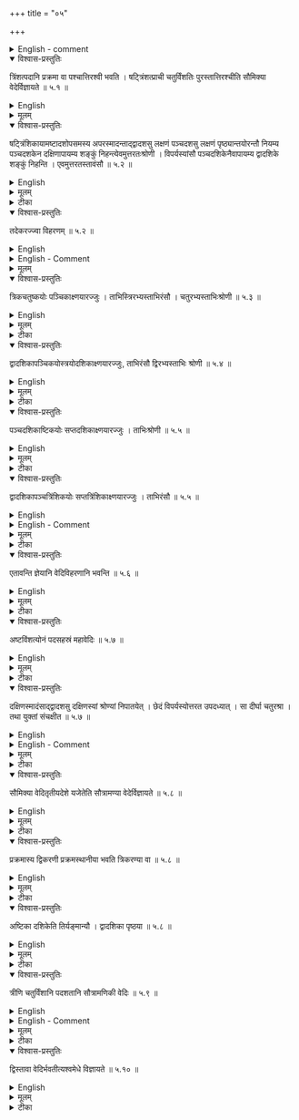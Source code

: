 +++
title = "०५"

+++


<details><summary>English - comment</summary>

THE METHOD OF ONE CORD (EKARAJJUVIDHI) AND TWO CORDS (DVIRAJJUVIDHI) AND THEIR USE IN THE CONSTRUCTION OF CERTAIN ALTARS 
</details>


<details open><summary>विश्वास-प्रस्तुतिः</summary>

त्रिंशत्पदानि प्रक्रमा वा पश्चात्तिरश्वी भवति । षट्त्रिंशत्प्राची चतुर्विंशतिः पुरस्तात्तिरश्चीति सौमिक्या वेदेर्विज्ञायते  ॥ ५.१ ॥
</details>

<details><summary>English</summary>

According to tradition, the saumikyā vedi measures 30 padas or prakramas on its western side, 36 (padas or prakramas) along the east-west line and 24 (padas or prakramas) on its eastern side.
</details>

<details><summary>मूलम्</summary>

त्रिंशत्पदानि प्रक्रमा वा पश्चात्तिरश्वी भवति । षट्त्रिंशत्प्राची चतुर्विंशतिः पुरस्तात्तिरश्चीति सौमिक्या वेदेर्विज्ञायते  ॥ ५.१ ॥
</details>






<details open><summary>विश्वास-प्रस्तुतिः</summary>

षट्त्रिंशिकायामष्टादशोपसमस्य अपरस्मादन्ताद्द्वादशसु लक्षणं पञ्चदशसु लक्षणं पृष्ठ्यान्तयोरन्तौ नियम्य पञ्चदशकेन दक्षिणापायम्य शङ्कुं निहन्त्येवमुत्तरतःश्रोणी । विपर्यस्यांसौ पञ्चदशिकेनैवापायम्य द्वादशिके शङ्कुं निहन्ति । एवमुत्तरतस्तावंसौ  ॥ ५.२  ॥
</details>

<details><summary>English</summary>

To a cord of 36 (padas or prakramas) another piece of 18 (padas or prakramas) is added and a mark is given at a distance of 12 and another mark at a distance of 15 from the western end (of the cord which is added). With ties at both ends (of the cord) fastened to (poles fixed at) two ends of the cast-west line, the cord is stretched towards the south by the mark at 15 and a pole fixed (at the point reached by the mark). The same is done towards the north. These (two points thus obtained) are the two western corners (śroṇis) (of the altar). After interchanging the ties at two ends, the cord is stretched (towards the south) by the mark at 15 and a pole is fixed at the mark at 12. The same is done towards the north. These are the two eastern corners (amsas) (of the altar). 
</details>

<details><summary>मूलम्</summary>

षट्त्रिंशिकायामष्टादशोपसमस्य अपरस्मादन्ताद्द्वादशसु लक्षणं पञ्चदशसु लक्षणं पृष्ठ्यान्तयोरन्तौ नियम्य पञ्चदशकेन दक्षिणापायम्य शङ्कुं निहन्त्येवमुत्तरतःश्रोणी । विपर्यस्यांसौ पञ्चदशिकेनैवापायम्य द्वादशिके शङ्कुं निहन्ति । एवमुत्तरतस्तावंसौ  ॥ ५.२  ॥
</details>

<details><summary>टीका</summary>

पदानीत्यस्मदीया श्रुतिः ।
त्रिंशत्पदानि प्रक्रमा वा पश्चात्तिरश्वीति ।
तिर्यङ्भानी भवति ।
षट्त्रिंशत्पृष्ठ्या प्राची चतुर्विंशतिः पुरस्तात्तिर्यङ्भानी भवतीति सौमिक्या वेदेः सोमे श्रुतिः ।
षट्त्रिंशिकायां रज्ज्वां अष्टादशोपसमस्य प्रक्षिप्यान्तयोः पाशौ कृत्वापरस्मादन्ताद्द्वादशसु लक्षणं पञ्चदशसु लक्षणं निरञ्जनं कृत्वा पृष्ठ्यान्तयोः प्राग्वंशस्य मध्यमाल्लालाटिकात्तीन्प्राचः प्रक्रमान् प्रक्रम्य शङ्कुं निहत्य तस्माच्च पुरस्तात्षट्त्रिंशत्प्रक्रमे शङ्कू निहत्य तयोः पाशौ प्रतिमुच्य पञ्चदशकेन दक्षिणापायम्य शङ्कं निहन्यात् ।
सा दक्षिणा श्रोणी ।
एवमुत्तरतोऽपसार्य शङ्कुं निहन्यात् ।
सोत्तरा श्रोणी ।
विपर्यस्तयांसौ ।
पञ्चदशिकेनैवोपायम्य द्वादशके शङ्कू निहन्त्यैवमुत्तरतस्तावंसौ ।
शङ्कोः पाशावुन्मुच्य पूर्वपाशमपरस्मिन्प्रतिमुञ्चेत् ।
अपरं पूर्वस्मिन्प्रतिमुञ्चेत् ।
स विपर्यासः ।
विपर्यस्तयाएवं कृतया रज्ज्वांऽसौ मातव्यौ ।
तेनैव निरञ्जनेन दक्षिणापसार्य द्वादशके शङ्कुं निहन्यात् ।
तेनैवोदगपसार्य द्वादशके शङ्कुः ।
तावंसौ ।
महावेद्या मानं किमिर्थमिदमुच्यते ।
यावता सिद्धमेतत्? अनेकरज्जुविहरणविवक्षयोक्तमिति केचित्परिहरन्ति ।
आयामं वेत्यस्मिन् पक्षे द्वादशके लक्षणम् ।
पञ्चदशके लक्षणे च सप्तविंशतौ निरञ्जनमिति लक्षणबाहुल्यप्रतिपादनार्थमित्यपरे ।
समचतुरश्राणां दीर्घचतुरश्राणां च विहरणमुक्तम् ।
इह तु दीर्घविषमचतुरश्रस्येत्यन्ये ।
</details>

<details open><summary>विश्वास-प्रस्तुतिः</summary>

तदेकरज्ज्वा विहरणम्  ॥ ५.२  ॥
</details>

<details><summary>English</summary>

This is the method of construction with one cord.
</details>

<details><summary>English - Comment</summary>

5.1-5.2. Construction of mahāvedi by one cord (ekarajjuvidhi). Āpastamba has described here a method for the construction of the mahāvedi (or saumiki vedi) with one cord (ekarajjuvidhi)a . It is an isosceles trapezium, having face 24 prakramas, base 30 prakramas and height 36 prakramas,. 
Let XS be the original cord, a, measuring 36 prakramas; and SY extra cord,  \\[ \frac{a}{2}, \\] measuring 18 prakramas. 
U and V are marks on the cord such that,  

\\[VY = \frac{a}{3}=12 \\] prakramas, 

\\[YU = \frac{5}{12} a=15 \\] prakramas, and

\\[SU = \frac{a}{2}- \frac{5}{12}a= \frac{a}{12}\\]

\\[XU = \frac{13}{12}a \\]  

now \\[a^2+(\frac{5}{12}a)^2 = (\frac{13}{12}a)^2\\]  i.e \\(XY^2 +YU^2 = XU^2\\)  

![](../images/fig5.png)

Fig. 5. . (a) cord, (b) right-angled triangle made by cord XY, (c) mahāvedi. 

The cord makes a right-angled triangle XYB. The right-angled triangle has been used for the construction of the isosceles trapezium ABCD where A XYU, EFC, EBF, ELF and EKF are equal and \\(VY=AE=ED\\) AND \\(YU=BF=FC\\) 
BF FC 
Here ABCD is the mahavedi ( Fig. 5(c)). 
</details>

<details><summary>मूलम्</summary>

तदेकरज्ज्वा विहरणम्  ॥ ५.२  ॥
</details>







<details open><summary>विश्वास-प्रस्तुतिः</summary>

त्रिकचतुष्कयोः पञ्चिकाक्ष्णयारज्जुः । ताभिस्त्रिरभ्यस्ताभिरंसौ । चतुरभ्यस्ताभिःश्रोणी  ॥ ५.३ ॥
</details>

<details><summary>English</summary>

The diagonal of a rectangle of sides 3 and 4 is 5. With these (sides) increased by three times themselves, the two eastern corners (of the altar), and with these (sides) increased by four times themselves, the two western corners (are determined).
</details>

<details><summary>मूलम्</summary>

त्रिकचतुष्कयोः पञ्चिकाक्ष्णयारज्जुः । ताभिस्त्रिरभ्यस्ताभिरंसौ । चतुरभ्यस्ताभिःश्रोणी  ॥ ५.३ ॥
</details>

<details><summary>टीका</summary>

यस्य चतुरश्रस्य त्रिका तिर्यङ्भानी चतुष्का पार्श्वमानी तस्या अक्ष्णया रज्जुः पञ्चिका ।
ताभिरंसौ मातव्यौ ।
त्रिकं त्रिरभ्यासयुक्तं द्वादश भवन्ति ।
चतुष्कं (षोडश पञ्चिका) विशतिःष ।
युपावटीयाच्छङ्कोः पश्चात्षोडशसु शङ्कुं निहत्य तस्मिन् पञ्चिकां साभ्यासं प्रतिमुच्य यूपावटीये साभ्यासं त्रिकं प्रतिमुच्यांसावायच्छेत् ।
चतुरभ्यस्ताभिःश्रोणी ।
ताभिरेव चतुरभ्यासयुक्ताभिः श्रोणी मातव्यौ ।
विंशेषु शङ्कुं निहत्य तस्मिन् पञ्चिकां साभ्यासं पञ्चविंशतिं प्रतिमुच्य पञ्चदशिकां प्रतिमुच्य ताभिःश्रोणी विहरेत् ॥


करविन्दीया व्याख्या.

दर्शपूर्णमासवेदिविहरणानन्तरं प्रकृतौ सौम्यवेदिविमानमुच्यते ।

(त्रिंशत्पदानि प्रक्रमा वा वेदेर्विज्ञायते)

त्रिंशदिति ॥
त्रिंशत्पदान्.इ पश्चात्तिरश्वी भवतीति तैत्तिरीयकश्रुतिः ।
त्रिंशत्प्रक्रमेति शाशान्तरीया, अतो विकल्पः, यद्यपि कर्मोपतेशः प्रक्रमशब्देन प्राग्वंशस्य मध्यमाल्लालाटिकात्र्रीन् प्राचः प्रक्रमानिति तत्रापि श्रुत्योर्वैकल्पिकत्वेन प्रदर्शनार्थः प्रक्रमशब्दः ।
तत्र प्रक्रमायत इति प्रक्रमाशब्दः ।
पश्चात्तिरश्वी पश्चात्तिर्यङ्भानी प्राची आयामः पुरस्तास्तिरश्वी तिर्यङ्भानी विमानमुच्यते ॥


(षट्त्रिंशिवंसौ)

षट्त्रिंशिकायामिति ॥
षट्त्रिंशिका षट्त्रिंशत्प्रमाणा रज्जुः, तस्यामष्टादशोपसमस्य संयोज्यापरस्मात्पश्चिमादन्तादारभ्य द्वादशसु लक्षणमंसार्थं, पञ्चदशसु लक्षणं श्रोण्यर्थं, प्राग्वंशस्य मध्यमाल्लालाटिकात्र्रिन् प्राचः प्रक्रमानतीत्य ततः पुरस्तात्षट्त्रिंशत्प्रमाणां प्राचीं लेखामालिखेत सा पृष्ठ्या तदन्तयोः शङ्कु निहत्य तयोः पाशौ प्रतिमुच्य पञ्चदशिकेन लक्षणेन दक्षिणापायम्य शङ्कुं निहन्ति सा दक्षिणा श्रोणी, एवमुत्तर तोऽपायम्य शङ्कुः, सोत्तरा श्रोणी, विपर्यस्तयांसौ
विपर्यस्तपा शयांऽशौ मातव्यौ ।
पञ्चदशिकेनैवापायम्य द्वादशिके शङ्कुः, दक्षिणतः उत्तरतश्च तावंसौ ।
ननु "तदर्थमभ्यस्यापरस्मिन्" इत्य नेनैब विहरणेनास्मिन्विहरणे सिद्धे किमर्थमिह पुनर्वचनम्, उच्यतेसङ्ख्यापूर्वागमार्थमिति केचित्परिहरन्ति, अनेकरज्जुविवक्षया इत्यन्ये, आयामाभ्यासेषु द्वादशसु लक्षणं पञ्चदशसु लक्षणं सप्तविंशत्यादौ निरढञ्जनमिति लक्षणबाहुल्यप्रतिपादनार्थमित्यपरे ।
दीर्घचतुरश्राणां च तत्र विहरणमुक्तम् ।
इह तु विषमदीर्घचतुरश्रस्येत्यपरे ॥


(तदेकरज्ज्वा विहरणम्)

तदिति ॥
एका चासौ रज्जुश्वेत्येकरज्जुः, एकयैव रज्ज्वा श्रोण्यंसानां विहरणम् ।
द्विशङ्कुना त्रिशङ्कुना पञ्जशङ्कुना वा योगेन यद्विहरणमुक्तं तदिदमित्युक्तमनुभाषते अनेकरज्जुविधित्सया ॥


(त्रिकचतुष्कयोःपञ्चिकाक्ष्णयारज्जुः)

त्रिकेति ॥
त्रिका त्रिप्राणा चतुष्का चतुष्प्रमाणा पञ्चिका पञ्चप्रमाणा ।
त्रिकचतुष्कयोरिति आयामाभ्यासप्राप्तमनूद्यते, तदभ्यासेन श्रोण्यंसविधानार्थं एवमुत्तरेष्वभ्यासेषु ॥


(ताभिस्त्रिरभ्यस्ताभिरंसौ)

ताभिः पृथक्पृथक्रिरभ्यस्ताभिः त्रिरुपरि निक्षेप्ताभिः, त्रिकात्त्रिरभ्यस्तात्द्वादश, चतुष्कात्र्रिरभ्यस्तात्षोडश, पञ्चकात्त्रिरभ्यस्तात्विंशतिः, ताभिरंसौ मातव्यौ ॥


(चतुरभ्यस्ताभिःश्रोणी)

त्रिकाच्चतुरभ्यस्तात्पञ्चदश, चतुष्काद्विंशतिः, पञ्चकात्पञ्चविंशतिः, ताभिःश्रोण्यौ मातव्यौ ।
यूपावटीयाच्छङ्कोः पश्चात्षोडशसु शङ्कुं न्निहत्य तस्मिंस्त्रिरभ्यस्तां पञ्चिकां चतुरभ्यस्तां प्रतिमुच्य यूपावटीये त्रिरभ्यस्तां त्रिकां चतुरभ्यस्तां प्रतिमुच्य प्रथमनिहितशङ्कौ चतुरभ्यस्तां त्रिकांप्रतिमुच्य ताभ्यां श्रोण्यौ, आयामाभ्याससिद्धमिदम् ।
आयामद्विगुणाभ्याससिद्धं वा ॥


सुन्दरराजीया व्याख्या.

(त्रिंशत्पदानि प्रक्रमा वा वेदेर्विज्ञायते)

पदं च द्विविधमुक्तं बोधायनेन"दशाङ्गुलं क्षुद्रपदं पदं पञ्चदशाङ्गुलम्" इति ।
द्वादशाङ्गुलमिति कात्यायनः ।
एतानित्रिविधानि पदानि लौकिकेन पदेन विकल्प्यन्ते ।
तथा वक्ष्यति"पदे युगेऽरद्नौ" इत्यादि ।
एतान्येव चतुर्विन्धानि पदानि द्विगुणानि त्रिगुणानि च प्रक्रमाः ।
ते च सप्तविधाः ।
तत्र साग्निचित्ये सोमे पदैर्विमानं न लभ्यते अग्निक्षेत्रासंभवात् ।
एवं सप्तविधेऽग्नौ विंशत्यङ्गुलस्य निवृत्तिर्व्याख्याता, अनग्निचित्ये तु सर्वेषामेव प्रदप्रक्रमाणामिच्छया विकल्प इति केचित् ।
अन्ये पुनरेवं व्यवस्थामिच्छन्तिपदैश्चतुर्विधैर्विंशत्यङ्गुलेन वा प्रक्रमेण मानमनग्निचित्ये ।
एकविधाग्नौ विंशत्यङ्गुलेन, द्विविधादिषु पञ्चविधपर्यन्तेषु चतुर्विंशत्यङ्गुलेन, षड्विधादिषु द्वाद शविधपर्यन्तेषु विंशत्यङ्गुलेन लौकिकेन वा द्विपदेन, त्रयोदशविधादिषु षट्त्रिंशदङ्गुलेनेत्यादि ।
सर्वेषामपि पक्षे अग्नयः पञ्चचत्वारिंशदङ्गुलेन प्रक्रमेण संभवन्ति ।
तत्राग्न्यनुगुणा वेदे र्विवृद्धिः कर्तव्या ।
यृपैफादशिन्यां न्यायस्य प्रक्रमास्थानीयः, एकशतविधे अशीत्यङ्गुल इत्यादि ।

अथास्या वेदेर्विंहरणमाह

(षट्त्रिंशिकायांविहरणम्)

यावदायां प्रमाणमित्युक्तस्य मानस्यायं प्रपञ्चः ।

अथास्या एव वेदेरनेकरज्ज्वा विहरणमाह



(त्रिकचतुष्कयोःश्रोणी)

त्रिकचतुष्कयोस्तिर्यक्पाश्वमान्योः अभ्यस्ताभिः उपक्षिप्ताभिः, यथा त्रिका त्रिरभ्यस्ता द्वादशिका, चतुष्का त्रिरभ्यस्ता षोडाशेका, पञ्चिका त्रिरभ्यस्ता विंशतिका ।
एताभिस्तिसृभिरभ्यस्ताभिरंसौ मातव्यौ ।
एताभिरेव चतुरभ्यस्ताभिः पञ्चदशिकया विंशिकया च श्रोणी मातव्ये ।
द्विरभ्यस्ताभिरप्येताभिरंसौ मातुं शक्येते ।
सर्वत्र द्वादशिकांऽसयोः ।
तिर्यङ्भानी पञ्चदशिका ।
श्रोण्योरितरा पृष्ठ्यायां पार्श्वमानी एवं षड्भीरज्जुभिर्विहरणम् ।
एवमुत्तरत्र ॥


कपर्दीया भाष्यम्.

प्रथमनिहते शङ्कौ त्रिकं साभ्यासम् ।
</details>

<details open><summary>विश्वास-प्रस्तुतिः</summary>

द्वादशिकापञ्चिकयोस्त्रयोदशिकाक्ष्णयारज्जुः, ताभिरंसौ द्विरभ्यस्ताभिः श्रोणी  ॥ ५.४ ॥
</details>

<details><summary>English</summary>

The diagonal of a rectangle of sides 12 and 5 is 13. With these (sides), the two eastern corners (of the altar) and with these (sides) increased by twice them-selves, the two western corners (are determined).
</details>

<details><summary>मूलम्</summary>

द्वादशिकापञ्चिकयोस्त्रयोदशिकाक्ष्णयारज्जुः, ताभिरंसौ द्विरभ्यस्ताभिः श्रोणी  ॥ ५.४ ॥
</details>

<details><summary>टीका</summary>

युपावटीयाच्छङ्कोः पश्चात्पञ्चसु शङ्कुं निहत्य तस्मिन् त्रयोदशिकां प्रतिमुच्य यूपावटीये पञ्चिकां द्वादशिकां च प्रतिमुच्य ताभिरंसौ मातव्यौ ।
द्विरभ्यस्ताभिःश्रोणी ।
यूपावटीये त्रयोदशिकां साभ्यासां प्रतिमुच्य साभ्यासां द्वादशिकां च प्रथमनिहते पञ्चिकां च साभ्यासाम्, ताभिः श्रोणी मातव्यौ ।



करविन्दीया व्याख्या.

(द्वादशिका रज्जुः)

स्पष्टार्थमिदम् ॥


(ताभिःश्रोणी)

यूपावटीयशङ्कोः पश्चात्पञ्चदशसु शङ्कुं निहत्य तस्मिंस्त्रयोदशिकां प्रतिमुच्य यूपावटीये द्वादशिकां प्रतिमुच्य ताभ्यामंसौ ।
तथा प्रथमनिहतशङ्कौ द्विरभ्यस्तां पञ्चिकां प्रतिमुच्य यूपावटीये द्विरभ्यस्तां त्रयोदशिकां प्रतिमुच्य ताभ्यां श्रोण्यौ ।

अर्धाभ्यासप्राप्तमिदमायामचतुर्गुणाभ्यासप्राप्तं वा ॥


सुन्दरराजीया व्याख्या.

(द्वाददिशिका श्रोणी)

द्विरभ्यस्ताभिः षव्डिंशिकादिभिः ।



कपर्दिक्षाष्यम्.
</details>

<details open><summary>विश्वास-प्रस्तुतिः</summary>

पञ्चदशिकाष्टिकयोः सप्तदशिकाक्ष्णयारज्जुः । ताभिःश्रोणी  ॥ ५.५  ॥
</details>

<details><summary>English</summary>

The diagonal of a rectangle of sides 15 and 8 is 17. With these (sides), the two western corners (of the altar) (are determined).
</details>

<details><summary>मूलम्</summary>

पञ्चदशिकाष्टिकयोः सप्तदशिकाक्ष्णयारज्जुः । ताभिःश्रोणी  ॥ ५.५  ॥
</details>

<details><summary>टीका</summary>

प्रथमनिहताच्छङ्कोः पुरस्तादष्टसु शङ्कुं निहत्य तस्मिन् सप्तदशिकामामष्टिकां च प्रतिमुच्य प्रथमनिहते पञ्चदशिकाम् ।
ताभिः श्रोणी ॥
</details>

<details open><summary>विश्वास-प्रस्तुतिः</summary>

द्वादशिकापञ्चत्रिंशिकयोः सप्तत्रिंशिकाक्ष्णयारज्जुः । ताभिरंसौ  ॥ ५.५  ॥
</details>

<details><summary>English</summary>

The diagonal of a rectangle of sides 12 and 35 is 37; with these (are fixed) the two eastern corners.
</details>

<details><summary>English - Comment</summary>

5.3-5.5. Method of two cords (dvirajjuvidhi). These rules deal with the construction of an isosceles trapezium with the help of two pieces of cords marked for the construction of right-angled triangles. Here three sets of two-cord relations are given : 
First set: From relation \\ (3^2 + 4^2 = 5^2 \\)  the other relations obtained are: 

(i) \\((3 + 3.3)^2 + (4 + 3.4)^2 =(5+3.5)^2\\) 

i.e. \\(12^2 + 16^2 = 20^2.\\) 

(ii)  \\( (3+4.3)^2 + (4+4.4)^2 = (5 + 4.5)^2\\)   

i.e \\(15^2+20^2=25^2 \\)


Second set: The relations are : 
(i) \\(5^2 + 12^2 = 13^2\\)  

(ii) \\((5+2.5)^2 + (12 + 2.12)^2 = (13 +2.13)^2\\)   

or \\(15^2 +36^2 = 39^2.\\) 

Third set: The relations used are: 
(i) \\(8^2 + 15^2 = 17^2\\)  

(ii) \\(12^2 +35^2 = 37^2\\) 
</details>

<details><summary>मूलम्</summary>

द्वादशिकापञ्चत्रिंशिकयोः सप्तत्रिंशिकाक्ष्णयारज्जुः । ताभिरंसौ  ॥ ५.५  ॥
</details>

<details><summary>टीका</summary>

प्रथमनिहताच्छङ्कोः पुरस्तात्प्रक्रमे शङ्कुं निहत्य तस्मिन् सप्तात्रिंशिकां पञ्चत्रिंशिकां च प्रतिमुच्य यूपावटीये द्वादशिकाम् ।
ताभिरंसौ मातव्यौ ॥
</details>

<details open><summary>विश्वास-प्रस्तुतिः</summary>

एतावन्ति ज्ञेयानि वेदिविहरणानि भवन्ति  ॥ ५.६ ॥
</details>

<details><summary>English</summary>

The knowledge of these (squared numbers) makes possible the construction of figures of the sacrificial altars.
</details>

<details><summary>मूलम्</summary>

एतावन्ति ज्ञेयानि वेदिविहरणानि भवन्ति  ॥ ५.६ ॥
</details>

<details><summary>टीका</summary>

एतावन्त्येव शुद्धमूलानि ज्ञातुं शक्यानि वेदिविहरणानि भवन्ति ।
अन्ये शुद्धमूलाः कल्पयितुमशक्याः ।
तस्मादेतावन्तीत्यवधार्यन्ते



करविन्दीया व्याख्या.

(पञ्चदशिका श्रोणी)

प्रथमनिहतशङ्कौ पञ्चदशिका, ततः पुरस्तादष्टासु सप्तदशिका, ताभ्यां श्रोण्यौ ।
आयामत्रिगुणाभ्यासप्ताप्तमिदं आयामतृतीयद्विकाभ्यासप्ताप्तं वा ॥


(द्वादशिका ताबिरंसौ)

द्वादशिकेति ।
इदमपि गतार्थम् ।
यूपावटीये द्वादशिका, प्रथमनिहतशङ्कोः पुरस्तात्प्रक्रममात्रे शङ्कुं निहत्य तस्मिन् सप्तत्रिंशिका, ताब्यामंसौ, पञ्चमद्वयाभ्यासप्राप्तमिदं, पञ्चगुणाभ्यासप्ताप्तं वा ।



(एतावन्ति भवन्ति)

एतावन्तीति ॥
शुद्धमूलतय्.आ ज्ञातुं शक्यानि एतावन्त्ये वेत्यवधारणा ।
एतावन्त्युक्तानि, अन्यान्यपि उन्नेयानि, सच्छेदाभिः रज्जुभिर्निर्ह्रासवृद्धिभ्यां च वेदिविहरणानि भवन्त्येव, यद्यपि इदं विहरणमेकरज्ज्वा द्विसयोगेनैव व्याख्यतम्, तथा त्रि शङ्कुपञ्चशङ्कुभ्त्यामपि निर्ह्रासवृद्धिभ्यां यथा योगं विहर्तव्यः, इतरथा तयोर्विधानस्यादृष्टार्थत्वकल्पनाप्रसङ्गात्, अतो निदर्शनमेतत्सर्वविहरणानाम् ।



सुन्दरराजीया.

(पञ्चदशिका भवन्ति)

छेदरहितान्येतावन्ति ।
सच्छेदान्यन्यान्यपि बहूनि सन्ति यथा

अर्धद्वादशिकार्धचतुर्थिकयोरर्धत्रयोदशिकाक्ष्णयारज्जुः, ताभिरंसौ ।
पञ्चदशिकासपादैकादशिकयोः पादोनैकान्नविंशिकाक्ष्णयारज्जुः, ताभिःश्रोणी इत्यादि ।



कपर्दिभाष्यम्.
</details>

<details open><summary>विश्वास-प्रस्तुतिः</summary>

अष्टविंशत्योनं पदसहस्रं महावेदिः  ॥ ५.७  ॥
</details>

<details><summary>English</summary>

The (area of the) mahāvedi is 1000 minus 28 (square) padas. 
</details>

<details><summary>मूलम्</summary>

अष्टविंशत्योनं पदसहस्रं महावेदिः  ॥ ५.७  ॥
</details>

<details><summary>टीका</summary>

नवशतानि द्विसप्ततिश्च (९७२) पदक्रमाणि प्रक्रमप्रमा णानि वा चतुरश्राणि महावेदेः ।
महद्रहणं किमर्थम्? पदप्रमितायां महावेद्यां सदोहविर्धानादीनामपि पदनेवै मानार्थं, प्रक्रममितायामरत्निप्रक्रमैरेव नवारत्निः तिर्यङ्भानत्यिरत्निमानं सदसो विहितम् ।
नवारत्नि तिर्यगिति नियतप्रमाणविधानातरत्निनैन विधानमनुमीयते ।
तथा हविर्धानस्य त्र्यरत्नि विस्तारं नवारत्नयायाममित्यनुमीयते ।
तत्कथं पदेन तयोर्मानं लभ्यते इत्युच्यते, चत्वारिंशदधिकानि पञ्चदशाङ्गुलमिति वचनात् ।
सदसः पश्चात्पञ्चचत्वारिंशदङ्गुलं षोडसाधिकं शतद्वयं सदोहविर्धानयोर्मध्यं पञ्चचत्वारिंशदङ्गुलं षोडशाधिकं शतद्वयं सदोहविर्धानयोर्मध्यं पञ्चचत्वारिंशत्संचरः ।
हविर्धानस्य षोडशाधिकं शथद्वयम् ।
अवशिष्टमष्टादशाङ्गुलम् ।
तस्मादुत्तरवेदिसदोहविर्धानानां अन्तर्वेद्यसंभवात्वृद्धिः कल्पनीया ।
अरत्नेर्वा ह्रासः कल्पनीयः ।
तदुभयमचोदितं भवति ।
अतोयेन वेदिर्मिता तेनैव तेषां मानार्थं पहद्रहणं स्थितम् ।



करविन्दीया व्याख्या.

(अष्टाविंशत्यूनंमहावेदिः)

द्विसप्ततिः नवशतानि च पदपरिमितानि क्षेत्राणि महावोदेः, प्रक्रममानेऽप्येवम् ।
पदग्रहणं किमर्थं, उच्यतेपदग्रहणमहद्व्रहणाम्यामेतत्ज्ञायतेवेद्याः पदेन माने सदोहविर्धानयो रपि पदेन मानं नारत्निभिः, उत्तरवेदिश्च युगमात्री न सर्वतो दशपदेति प्रक्रममितायां वेद्यामरत्निविहितयोःसदोहविर्धानयोःसर्वतो दशपदाया उत्तरवेदेश्वासंभवात्पदेनैव सदोहविर्धान. योर्विमान युगमात्रोत्तरवेदिरिति सिद्धम् ।
संख्यानप्रयोजनं वोदन्तृतीये यजत इत्यादिषु ।



सुन्दरराजीया.

अष्टाविंशत्यूनंमहावेदिः.

पदग्रहणं प्रक्रमस्याप्युपलक्षणम् ।



कपर्दिक्षाष्यम्
___________________________________________________________
</details>

<details open><summary>विश्वास-प्रस्तुतिः</summary>

दक्षिणस्मादंसाद्द्वादशसु दक्षिणस्यां श्रोण्यां निपातयेत् । छेदं विपर्यस्योत्तरत उपदध्यात् । सा दीर्घा चतुरश्रा । तथा युक्तां संचक्षीत  ॥ ५.७  ॥
</details>

<details><summary>English</summary>

From the south-east corner (a perpendicular) is dropped (on the western side) at a point 12 padas towards the south-western corner (from the east-west line). The (triangular) portion cut-off is placed invertedly on the other side. That makes a rectangle. By this addition (the area) is enumerated.
</details>

<details><summary>English - Comment</summary>

5.7 : Area of mahāvedi. The mahāvedi covers an area of 972 sq. padas. The rule gives hints how to calculate the area by proper transformation. The method is described here. The isosceles trapezium ABCD denoting mahāvedi has face, 24, base 30, and height 36 padas. For measuring the area, the portion DCL is cut off and placed in the northern side after inverting it and its new position becomes AKB (Fig. 6 ). 
Now the area ABCD = area KBLD 
\\(=EF × BL\\)   
\\(=36\times{27} = 972\\) square padas.  

\\(=[BL = \frac{1}{2} (AD + BC)] \\) 


![](../images/fig6.png) 


It is to be remembered in this connection that the area of the rectangle was already known to Apastamba (Ã§l. 3.6 and 3.7). The units of mahāvedi are given in prakramas and sometimes in padas. padas are sometimes calculated in terms of prakramas (vide Bśl. 4.12 - 4.14), though both of them are relative units (vide also Āśl.6.2). 
</details>

<details><summary>मूलम्</summary>

दक्षिणस्मादंसाद्द्वादशसु दक्षिणस्यां श्रोण्यां निपातयेत् । छेदं विपर्यस्योत्तरत उपदध्यात् । सा दीर्घा चतुरश्रा । तथा युक्तां संचक्षीत  ॥ ५.७  ॥
</details>

<details><summary>टीका</summary>

दक्षिणस्मादंसादारभ्य द्वादशस्वेव श्रोण्यां विपादयेत् ।
त्रीणि पदानि श्रोणिदेशे, विपर्यस्योत्तरस्मिन्नंसे मनसा स्थापयेत् ।
एवं कृते सप्तविंशतिविस्तारा षट्त्रिंशदायता दीर्घचतुरश्रा भवति ।
तथाभूतां वेदिं सप्तविंशतिं षट्त्रिंशत्या गुणिते सति अष्टाविंशत्यूनपदसहस्रं भवति ।
</details>

<details open><summary>विश्वास-प्रस्तुतिः</summary>

सौमिक्या वेदितृतीयदेशे यजेतेति सौत्रामण्या वेदेर्विज्ञायते  ॥ ५.८  ॥
</details>

<details><summary>English</summary>

According to tradition, the sautrāmaṇikī sacrificial altar is one-third of the saumikyā vedi. 
</details>

<details><summary>मूलम्</summary>

सौमिक्या वेदितृतीयदेशे यजेतेति सौत्रामण्या वेदेर्विज्ञायते  ॥ ५.८  ॥
</details>

<details><summary>टीका</summary>

वेदितृतीये यजेतेति दार्शिकपाशलकयोरशंभवात्सौमिकं लभ्यते ।
अतःसौमिक्या इत्युक्तम् ।
</details>

<details open><summary>विश्वास-प्रस्तुतिः</summary>

प्रक्रमास्य द्विकरणी प्रक्रमस्थानीया भवति त्रिकरण्या वा  ॥ ५.८  ॥
</details>

<details><summary>English</summary>

(To find its dimensions), √ of a prakrama is to be substituted for prakrama (in the values given for the saumikyā). Alternatively, the trans-verse sides will be √3 times 
</details>

<details><summary>मूलम्</summary>

प्रक्रमास्य द्विकरणी प्रक्रमस्थानीया भवति त्रिकरण्या वा  ॥ ५.८  ॥
</details>

<details><summary>टीका</summary>

तृतीयकरणी प्रक्रमस्थाना, स्थानान्ताद्विभाषेति छप्रत्ययः ।
तृतीयकरणीं प्रक्रमं कृत्वा षट्त्रिंशिकायामित्यादिना विहरेत् ।
तृतीयकरण्या वा वक्ष्यमाणेन विधिना ।
</details>

<details open><summary>विश्वास-प्रस्तुतिः</summary>

अष्टिका दशिकेति तिर्यङ्मान्यौ । द्वादशिका पृष्ठया  ॥ ५.८  ॥
</details>

<details><summary>English</summary>

8 and 10 and the east-west line (pṛṣṭhyā) √3 times 12. 
</details>

<details><summary>मूलम्</summary>

अष्टिका दशिकेति तिर्यङ्मान्यौ । द्वादशिका पृष्ठया  ॥ ५.८  ॥
</details>

<details><summary>टीका</summary>

अष्टिका पुरस्तात्तिर्यङ्भानी ।
द्वादशिका पृष्ठया ।
द्वादशसु षडुपसमस्यापरस्मादन्तात्पञ्चसु लक्षणं चतुर्षु लक्षणं कृत्वा पृष्ठयान्तयोरन्तौ नियम्य पञ्चकेन दक्षिणा पसार्य शङ्कुं निहन्यात् ।
एवमुत्तरतस्ते श्रोणी ।
विपर्यस्तयांसौ ।
पञ्चकेन दक्षिणापायम्य चतुर्षु शङ्कुं निहन्यात् ।
एवमुत्तरतस्तावंसौ भवतः ।
</details>

<details open><summary>विश्वास-प्रस्तुतिः</summary>

त्रीणि चतुर्विंशानि पदशतानि सौत्रामणिकी वेदिः  ॥ ५.९ ॥
</details>

<details><summary>English</summary>

The (area of the) sautrāmaṇikī sacrificial altar is 324 (square) padas.
</details>

<details><summary>English - Comment</summary>

5.8-5.9. Sautrāmaniki vedi. The sautrāmaniki vedi is in the form of an isosceles trape-zium having face \\(24/\sqrt{3} \\)   or \\(8\sqrt{3}\\), base 


\\(30/\sqrt{3} \\) 
and altitude or \\(12\sqrt{3} \\), and has an area 324 sq. padas. For detail, vide Bśl. 3.12.  
</details>

<details><summary>मूलम्</summary>

त्रीणि चतुर्विंशानि पदशतानि सौत्रामणिकी वेदिः  ॥ ५.९ ॥
</details>

<details><summary>टीका</summary>

दक्षिणस्मादंसादारभ्य चतुर्ष्वव दक्षिणस्यां श्रोण्यां विपात्य शेषं विपर्यस्येत्यादि पूर्वावत् ।
द्वादशपदविस्तारा द्वादशपदायामा भवति एवं संचक्षीत ॥
</details>

<details open><summary>विश्वास-प्रस्तुतिः</summary>

द्विस्तावा वेदिर्भवतीत्यश्वमेधे विज्ञायते  ॥ ५.१० ॥
</details>

<details><summary>English</summary>

According to tradition, the (area of the) altar for the aśvamedha sacrifice is double (the area of the saumikī vedi). 
</details>

<details><summary>मूलम्</summary>

द्विस्तावा वेदिर्भवतीत्यश्वमेधे विज्ञायते  ॥ ५.१० ॥
</details>



<details><summary>टीका</summary>

कस्य द्विस्तावा? सौमिक्याः प्रकृतत्वात्प्रकृतित्वाच्च ।

इति पञ्चमःखण्डः.





करविन्दीया व्याख्या.

क्षेत्रतृतीयग्रहणं न प्रमाणमिति तृतीयग्रहणमिति कथं संख्यायात इत्यत आह

दक्षिणस्मादंसासंचक्षीत.

वेद्या दक्षिणस्मादंसादारभ्य द्वादशसु दक्षिणस्यां श्रोण्यां लेखा निपातयेद्रज्जुं वा तां निपात्य तब्दहिश्छिन्द्यात् ।
लेखाया बहिर्भूतं छेदं विपर्यस्यविपर्यासं कृत्वा इतरतःितरस्मात्पार्श्वे स्थापयेदेवं सप्तविंशतिविस्तारा षट्त्रिंशदायता दीर्घचतुरश्रा वेदिर्भवति, तथा युक्तां तथा भूतां गणयेत् ।
एतेन विषमचतुरश्राणां संख्यानप्रकारो वेदितव्यः ।

वेदिप्रसङ्गाद्विकारा उच्यन्ते

(सौमिक्या विज्ञायते.)

सुत्रामदैवत्या सौत्रामणी, तस्या वेदितृतीये यजेत इति श्रूयते ।
वेद्यास्तृतीयो देशः वेदितृतीयदेशः, स कस्याः, सौमिक्याः, किमोदनं शालीनां सक्त्वाढकपरिमितानामिति वत् ॥


(प्रक्रमपृष्ठया.)

प्रक्रमतृतीयकरणी व्याख्याता प्रक्रमास्थानीया भवति ।
"स्थानान्ताद्विभाषा" इत्यादिना स्वार्थे छप्रत्ययः ।
तथा षट्त्रिंशतिकायामित्यादिना कौमिकवद्विमानं त्रिकरणी चोक्ता, अष्टिकादशिके तिर्यङ्भान्या द्वादशिका पृष्ठया तत्पक्षे अष्टप्रमाणा पुरस्तात तिर्यक्, दशप्रमाणा पश्चात्तिर्यक्, द्वादशायामः द्वादशिकायां षडुपसमस्य चतुसृषु पञ्चसु लक्षणं पञ्चसु श्रोण्या चतसृष्वंसौ ।
वेदितृतीयत्वं क्षेत्रत इत्याह (त्रिणि चतुर्विंशानि पदशतानि सौत्रामणिकी वोदिः.)

चतुर्विंशत्यधिकानि त्रीणि शतानि सौत्रामणिकी वेदिः ।
दक्षिणस्मादंसादित्यादि सौमिकवत् ।
प्रक्रमस्य तृतीयकरणीति दर्शनात्, अत्रापि पदप्रक्रमौ विकल्पितौ ।
प्रकमशब्देनोपक्रम्य पदशब्देनोपसंहारादन्यत्राप्यष्टासु प्रक्रमेष्वित्यादिषु पदेनापि विमानं लभ्यत इति सूचितम् ।

द्धिस्तावा वेदिर्भवतीत्यश्वमेधे विज्ञायते.)

प्रकृतत्वात्प्रकृतित्वाच्च सौमिक्या एव द्विस्तावाद्विगुणा वेदिरश्वमेधे भवति, पशुगणसंबन्धाद्यूपानां चोदकप्राप्तरथाक्षमात्रान्तरालता प्रत्यक्षविहितद्विस्ताववचनात्बाध्यते ।
अतोऽत्रयथा संभवान्तराला एव एकविंशतियूपाः ।
त्रिस्तावान्नीत्वा त्रिपदक्रमः द्विस्तावा ।
यूपैकादशिनी पक्षे वेदिविवृद्धिर्भवतीत्येव ।



सुन्दरराजीया व्याख्या.

संख्यानोपायमाह

(दक्षिणस्मादंसंचक्षीत.)

दक्षिणस्मादंसादारभ्यापरान्ते पृष्ठचाया दक्षिणतो द्वादशसु रज्जुं निपातयेत् ।
तद्दक्षिणतश्छेदं दीर्घं त्रिकोणं मनसा विपर्यस्य उत्तरपार्श्व उपदधयात्, सा षट्त्रिंशित्प्राचिका सप्तविंशतिव्यासा दीर्घचतुरश्रा भवति, तथाभूतां गणयेत् ।
सप्तविंशतिषट्त्रिंशतोःसंवर्गे कृते नव शतानि द्विसप्ततिश्च भवन्ति ।

(सौमिक्या भवति.)

प्रक्रमाग्रहणं पदस्याप्युपलक्षणम्, एवं पदशतानीति पद ग्रहणं प्रक्रमस्योपलक्षणमिति शेषः ॥


(त्रिकरण्या वा पृष्ठया.)

दशाङ्गुलपदस्य त्रिकरणी सप्तदशाङ्गुलयः एकादश तिलाश्च अं? ७ ति ११ द्वादशा ङ्गुलस्य विंशत्यङ्गुलयः सप्तविंशतितिराश्च अं २० ति २७ पञ्चदशाङ्गुलस्य तिलोनषड्विंशतिरङ्गुलयः ।
एवं प्रक्रमाणामपि द्रष्टव्यम् ॥


(त्रीणि सौत्रामणिकीवेदिः.)

काठकाग्नीनामप्येषा ।

द्विस्तावा वेदिर्भवतत्यिश्वमेधे विज्ञायते

इति पञ्चमःखण्डः





कपर्दिभाष्यम्.
</details>
